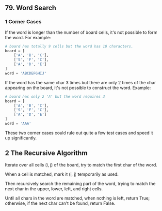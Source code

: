 ## 79. Word Search

### 1 Corner Cases

If the word is longer than the number of board cells, it's not possible to form the word. For example:

```python
# board has totally 9 cells but the word has 10 characters.
board = [
    ['A', 'B', 'C'],
    ['S', 'F', 'C'],
    ['A', 'D', 'E']
]
word = 'ABCDEFGHIJ'
```

If the word has the same char 3 times but there are only 2 times of the char appearing on the board, it's not possible to construct the word. Example:

```python
# board has only 2 'A' but the word requires 3
board = [
    ['A', 'B', 'C'],
    ['S', 'F', 'C'],
    ['A', 'D', 'E']
]
word = 'AAA'
```

These two corner cases could rule out quite a few test cases and speed it up significantly.

## 2 The Recursive Algorithm

Iterate over all cells (i, j) of the board, try to match the first char of the word.

When a cell is matched, mark it (i, j) temporarily as used.

Then recursively search the remaining part of the word, trying to match the next char in the upper, lower, left, and right cells.

Until all chars in the word are matched, when nothing is left, return True; otherwise, if the next char can't be found, return False.
